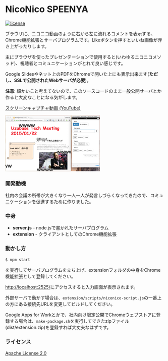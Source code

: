 NicoNico SPEENYA
====

[![license](https://img.shields.io/badge/License-Apache%202.0-blue.svg)](LICENSE)


ブラウザに、ニコニコ動画のように右から左に流れるコメントを表示する、Chrome機能拡張とサーバプログラムです。Likeボタンを押すといいね画像が浮き上がったりします。

主にブラウザを使ったプレゼンテーションで使用すると(いわゆるニコニコメソッド)、視聴者とコミュニケーションがとれて良い感じです。

Google Slidesやネット上のPDFをChromeで開いた上にも表示出来ます(**ただし、SSLで公開されたWebサーバが必要**)。

**注意**: 細かいこと考えてないので、このソースコードのまま一般公開サーバとか作ると大変なことになる気がします。

[スクリーンキャプチャ動画 (YouTube)](http://youtu.be/M0kr4aONMHQ)

<img src="screenshot.png" width="300">

### 開発動機

社内の会議の所帯が大きくなり一人一人が発言しづらくなってきたので、コミュニケーションを促進するために作りました。

### 中身

* **server.js** - node.jsで書かれたサーバプログラム
* **extension** - クライアントとしてのChrome機能拡張

### 動かし方

```bash
$ npm start
```

を実行してサーバプログラムを立ち上げ、extensionフォルダの中身をChrome機能拡張として登録してください。

[http://localhost:2525/](http://localhost:2525/)にアクセスすると入力画面が表示されます。

外部サーバで動かす場合は、`extension/scripts/niconico-script.js`の一番上の方にある接続先URLを変更してビルドしてください。

Google Apps for Workとかで、社内向け限定公開でChromeウェブストアに登録する場合は、`make-package.sh`を実行してできたzipファイル(dist/extension.zip)を登録すれば大丈夫なはずです。

### ライセンス
[Apache License 2.0](LICENSE)
